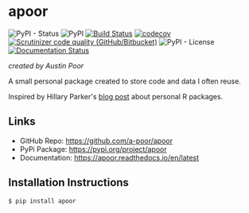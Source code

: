 # apoor

![PyPI - Status](https://img.shields.io/pypi/status/apoor)
![PyPI](https://img.shields.io/pypi/v/apoor)
[![Build Status](https://travis-ci.org/a-poor/apoor.svg?branch=master)](https://travis-ci.org/a-poor/apoor) 
[![codecov](https://codecov.io/gh/a-poor/apoor/branch/master/graph/badge.svg)](https://codecov.io/gh/a-poor/apoor)
[![Scrutinizer code quality (GitHub/Bitbucket)](https://img.shields.io/scrutinizer/quality/g/a-poor/apoor/master)](https://scrutinizer-ci.com/g/a-poor/apoor/?branch=master)
![PyPI - License](https://img.shields.io/pypi/l/apoor)
[![Documentation Status](https://readthedocs.org/projects/apoor/badge/?version=latest)](https://apoor.readthedocs.io/en/latest/?badge=latest)


_created by Austin Poor_

A small personal package created to store code and data I often reuse.

Inspired by Hillary Parker's [blog post](https://hilaryparker.com/2013/04/03/personal-r-packages/) about personal R packages.

## Links

* GitHub Repo: https://github.com/a-poor/apoor
* PyPi Package: https://pypi.org/project/apoor
* Documentation: https://apoor.readthedocs.io/en/latest

## Installation Instructions

```bash
$ pip install apoor
```

